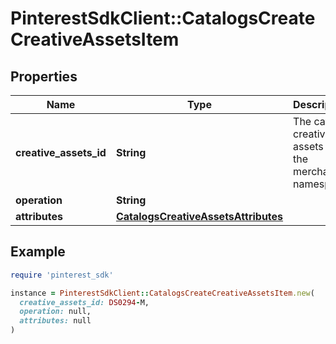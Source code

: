 # PinterestSdkClient::CatalogsCreateCreativeAssetsItem

## Properties

| Name | Type | Description | Notes |
| ---- | ---- | ----------- | ----- |
| **creative_assets_id** | **String** | The catalog creative assets id in the merchant namespace |  |
| **operation** | **String** |  |  |
| **attributes** | [**CatalogsCreativeAssetsAttributes**](CatalogsCreativeAssetsAttributes.md) |  |  |

## Example

```ruby
require 'pinterest_sdk'

instance = PinterestSdkClient::CatalogsCreateCreativeAssetsItem.new(
  creative_assets_id: DS0294-M,
  operation: null,
  attributes: null
)
```

